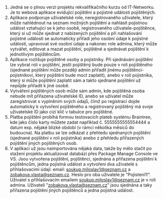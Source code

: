 1. Jedná se o plnou verzi projektu rekvalifikačního kurzu od IT-Networku. Je to webová aplikace evidující pojištění a pojistné události pojištěných.
2. Aplikace podporuje uživatelské role, neregistrovaného uživatele, který může nahlédnout na seznam možných pojištění a nahlásit pojistnou událost vztahující se k jeho osobě, registrovaného uživatele-pojištěnce, který si už může sjednat z nabízených pojištění a při nahlašování pojistné události se automaticky přiřadí jeho osobní údaje k pojistné události, upravovat své osobní údaje a nakonec role admina, který může vytvářet, editovat a mazat pojištění, pojištěné a sjednávat pojištění k jednotlivým pojištěncům. 
3. Aplikace rozlišuje pojištěné osoby a pojistníky. Při sjednávání pojištění lze vybrat roli v pojištění, jestli pojištěný bude pouze v roli pojištěného (sjednané pojištění může později admin přiřadit jinému pojištěnci-pojistníkovi, který pojištění bude moct zaplatit), anebo v roli pojistníka, který si může pojištění zaplatit sám a takto sjednané pojištění už nepůjde přiřadit k jiné osobě.
4. Vytváření pojištěných osob může sám admin, kde pojištěná osoba nebude mít přiřazena uživatelské ID, anebo se uživatel může zaregistrovat s vyplněním svých údajů, čímž po registraci dojde automaticky k vytvoření pojištěného a registrovaný pojištěný má svoje uživatelské ID jako cizí klíč v tabulce pro pojištěné.
5. Platba pojištění probíhá formou testovacích plateb systému Braintree, kde jako číslo karty můžete zadat například č. 5555555555554444 a datum exp. nějaké blízké období (v rámci několika měsíců do budoucna). Na platbu se lze odkázat z přehledu sjednaných pojištění (sjednané pojištění v roli pojistníka) anebo z přehledu přiřazených pojištění jiných pojištěných osob.
6. V aplikaci už jsou naimportována nějaká data, takže by mělo stačit po stažení projektu aktualizovat databázi přes Package Manage Console ve VS. Jsou vytvořena pojištění, pojištěnci, sjednána a přiřazena pojištění k pojištěncům, jedna pojistná událost a vytvoření dva uživatelé s přihlašovacími údaji: email: soukup.miloslav1@seznam.cz a zobakova.vlasta@seznam.cz. Heslo pro oba uživatele je "Pojisteni1!". Uživatel s přihlašovacím emailem soukup.miloslav1@seznam.cz je v roli admina. Uživateli "zobakova.vlasta@seznam.cz" jsou sjednána a taky přiřazena pojištění jiných pojištěnců a jedna pojistná událost.
